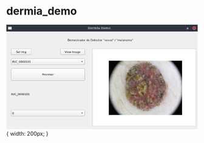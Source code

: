 # dermia_demo


![alt text](https://github.com/ijourdan/dermia_demo/blob/main/samples/img01.png?raw=true){ width: 200px; }
